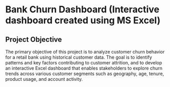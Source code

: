 # Bank Churn Dashboard (Interactive dashboard created using MS Excel)
## Project Objective 
The primary objective of this project is to analyze customer churn behavior for a retail bank using historical customer data. The goal is to identify patterns and key factors contributing to customer attrition, and to develop an interactive Excel dashboard that enables stakeholders to explore churn trends across various customer segments such as geography, age, tenure, product usage, and account activity.
